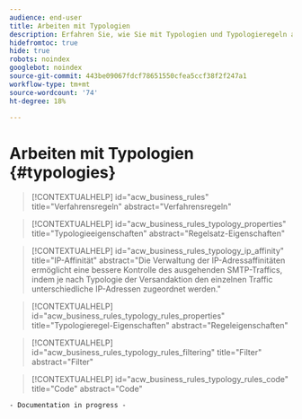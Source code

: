 ```yaml
---
audience: end-user
title: Arbeiten mit Typologien
description: Erfahren Sie, wie Sie mit Typologien und Typologieregeln arbeiten können, um den Versand von Sendungen zu steuern, zu filtern und zu überwachen.
hidefromtoc: true
hide: true
robots: noindex
googlebot: noindex
source-git-commit: 443be09067fdcf78651550cfea5ccf38f2f247a1
workflow-type: tm+mt
source-wordcount: '74'
ht-degree: 18%

---
```



# Arbeiten mit Typologien {#typologies}

>[!CONTEXTUALHELP]
>id="acw_business_rules"
>title="Verfahrensregeln"
>abstract="Verfahrensregeln"

>[!CONTEXTUALHELP]
>id="acw_business_rules_typology_properties"
>title="Typologieeigenschaften"
>abstract="Regelsatz-Eigenschaften"

>[!CONTEXTUALHELP]
>id="acw_business_rules_typology_ip_affinity"
>title="IP-Affinität"
>abstract="Die Verwaltung der IP-Adressaffinitäten ermöglicht eine bessere Kontrolle des ausgehenden SMTP-Traffics, indem je nach Typologie der Versandaktion den einzelnen Traffic unterschiedliche IP-Adressen zugeordnet werden."

>[!CONTEXTUALHELP]
>id="acw_business_rules_typology_rules_properties"
>title="Typologieregel-Eigenschaften"
>abstract="Regeleigenschaften"

>[!CONTEXTUALHELP]
>id="acw_business_rules_typology_rules_filtering"
>title="Filter"
>abstract="Filter"

>[!CONTEXTUALHELP]
>id="acw_business_rules_typology_rules_code"
>title="Code"
>abstract="Code"

`- Documentation in progress -`
